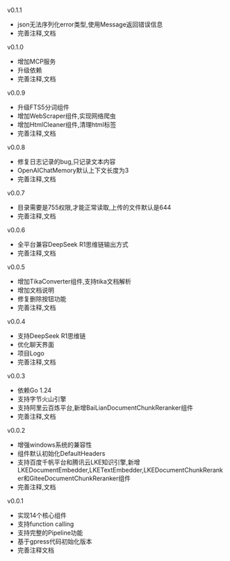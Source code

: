 v0.1.1
- json无法序列化error类型,使用Message返回错误信息
- 完善注释,文档

v0.1.0
- 增加MCP服务
- 升级依赖
- 完善注释,文档

v0.0.9
- 升级FTS5分词组件 
- 增加WebScraper组件,实现网络爬虫
- 增加HtmlCleaner组件,清理html标签
- 完善注释,文档

v0.0.8 
- 修复日志记录的bug,只记录文本内容
- OpenAIChatMemory默认上下文长度为3
- 完善注释,文档

v0.0.7 
- 目录需要是755权限,才能正常读取,上传的文件默认是644
- 完善注释,文档

v0.0.6
- 全平台兼容DeepSeek R1思维链输出方式
- 完善注释,文档

v0.0.5
- 增加TikaConverter组件,支持tika文档解析
- 增加文档说明
- 修复删除按钮功能
- 完善注释,文档

v0.0.4
- 支持DeepSeek R1思维链
- 优化聊天界面
- 项目Logo
- 完善注释,文档

v0.0.3
- 依赖Go 1.24
- 支持字节火山引擎
- 支持阿里云百炼平台,新增BaiLianDocumentChunkReranker组件
- 完善注释,文档

v0.0.2
- 增强windows系统的兼容性
- 组件默认初始化DefaultHeaders
- 支持百度千帆平台和腾讯云LKE知识引擎,新增LKEDocumentEmbedder,LKETextEmbedder,LKEDocumentChunkReranker和GiteeDocumentChunkReranker组件
- 完善注释,文档

v0.0.1
- 实现14个核心组件
- 支持function calling
- 支持完整的Pipeline功能
- 基于gpress代码初始化版本
- 完善注释文档